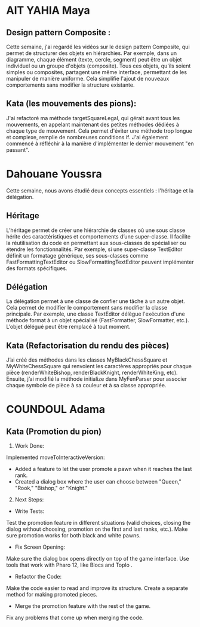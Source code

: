 # AIT YAHIA Maya 

## Design pattern Composite :

Cette semaine, j'ai regardé les vidéos sur le design pattern Composite, qui permet de structurer des objets en hiérarchies. 
Par exemple, dans un diagramme, chaque élément (texte, cercle, segment) peut être un objet individuel ou un groupe d'objets (composite). 
Tous ces objets, qu'ils soient simples ou composites, partagent une même interface, permettant de les manipuler de manière uniforme. 
Cela simplifie l'ajout de nouveaux comportements sans modifier la structure existante.

## Kata (les mouvements des pions): 

J'ai refactoré ma méthode targetSquareLegal, qui gérait avant tous les mouvements, en appelant maintenant des petites méthodes dédiées à chaque type de mouvement. 
Cela permet d'éviter une méthode trop longue et complexe, remplie de nombreuses conditions if. 
J'ai également commencé à réfléchir à la manière d'implémenter le dernier mouvement "en passant".

# Dahouane Youssra

Cette semaine, nous avons étudié deux concepts essentiels : l'héritage et la délégation.

## Héritage

L’héritage permet de créer une hiérarchie de classes où une sous classe hérite des caractéristiques et comportements d’une super-classe. Il facilite la réutilisation du code en permettant aux sous-classes de spécialiser ou étendre les fonctionnalités. Par exemple, si une super-classe TextEditor définit un formatage générique, ses sous-classes comme FastFormattingTextEditor ou SlowFormattingTextEditor peuvent implémenter des formats spécifiques.

## Délégation

La délégation permet à une classe de confier une tâche à un autre objet. Cela permet de modifier le comportement sans modifier la classe principale.
Par exemple, une classe TextEditor délègue l'exécution d'une méthode format à un objet spécialisé (FastFormatter, SlowFormatter, etc.). L’objet délégué peut être remplacé à tout moment.

## Kata (Refactorisation du rendu des pièces)

J’ai créé des méthodes dans les classes MyBlackChessSquare et MyWhiteChessSquare qui renvoient les caractères appropriés pour chaque pièce (renderWhiteBishop, renderBlackKnight, renderWhiteKing, etc). Ensuite, j’ai modifié la méthode initialize dans MyFenParser pour associer chaque symbole de pièce à sa couleur et à sa classe appropriée.

# COUNDOUL Adama

## Kata (Promotion du pion)

1. Work Done:
   
Implemented moveToInteractiveVersion:

- Added a feature to let the user promote a pawn when it reaches the last rank.
- Created a dialog box where the user can choose between "Queen," "Rook," "Bishop," or "Knight."

2. Next Steps:

- Write Tests:

Test the promotion feature in different situations (valid choices, closing the dialog without choosing, promotion on the first and last ranks, etc.).
Make sure promotion works for both black and white pawns.

- Fix Screen Opening:

Make sure the dialog box opens directly on top of the game interface.
Use tools that work with Pharo 12, like Blocs and Toplo .

- Refactor the Code:

Make the code easier to read and improve its structure.
Create a separate method for making promoted pieces.

- Merge the promotion feature with the rest of the game.
  
Fix any problems that come up when merging the code.





